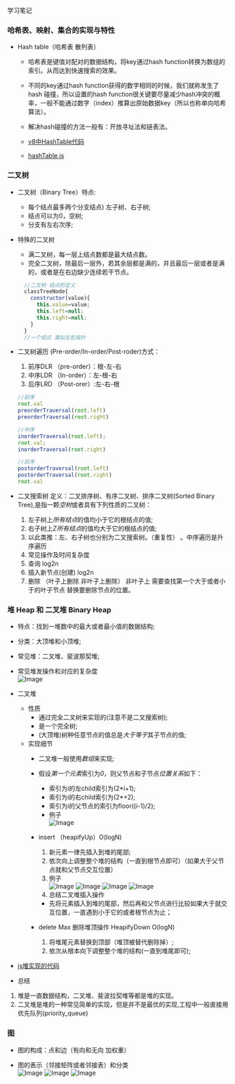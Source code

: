 学习笔记
### 哈希表、映射、集合的实现与特性

* Hash table（哈希表 散列表）
  * 哈希表是键值对配对的数据结构，将key通过hash function转换为数组的索引。从而达到快速搜索的效果。
  * 不同的key通过hash function获得的数字相同的时候，我们就称发生了hash 碰撞，所以设置的hash function很关键要尽量减少hash冲突的概率，一般不能通过数字（index）推算出原始数据key（所以也称单向哈希算法）。

  * 解决hash碰撞的方法一般有：开放寻址法和链表法。
  * [v8中HashTable代码](https://github.com/v8/v8/commit/0e8e0030775518b69eb8522823ea3754e6bddc69#diff-2b73f7df77a2d3cc8eb1a03e93b2d5d8)
  * [hashTable.js](./hashTable.js)


### 二叉树

* 二叉树（Binary Tree）特点:
  * 每个结点最多两个分支结点) 左子树、右子树;
  * 结点可以为0，空树;
  * 分支有左右次序;
* 特殊的二叉树
  * 满二叉树，每一层上结点数都是最大结点数。
  * 完全二叉树，除最后一层外，若其余层都是满的，并且最后一层或者是满的，或者是在右边缺少连续若干节点。

  ```js
    //二叉树 结点的定义
    classTreeNode{
      constructor(value){
        this.value=value;
        this.left=null;
        this.right=null;
      }  
    }
    //一个结点 类似左右指针
  ```

* 二叉树遍历 (Pre-order/In-order/Post-roder)方式：

  1. 前序DLR （pre-order）：根-左-右
  2. 中序LDR （In-order）：左-根-右
  3. 后序LRD （Post-orer）:左-右-根

  ```js
  //前序
  root.val
  preorderTraversal(root.left)
  preorderTraversal(root.right)

  //中序
  inorderTraversal(root.left);
  root.val;
  inorderTraversal(root.right)

  //后序
  postorderTraversal(root.left) 
  postorderTraversal(root.right) 
  root.val  
  
  ```



* 二叉搜索树
  定义：二叉排序树、有序二叉树、排序二叉树(Sorted Binary Tree),是指一颗*空树*或者具有下列性质的二叉树：
  1. 左子树上*所有结点*的值均小于它的根结点的值;
  2. 右子树上*Z所有结点*的值均大于它的根结点的值;
  3. 以此类推：左、右子树也分别为二叉搜索树。（重复性） 。中序遍历是升序遍历
  4. 常见操作及时间复杂度
    1. 查询 log2n
    2. 插入新节点(创建) log2n
    3. 删除 （叶子上删除 非叶子上删除） 非叶子上 需要查找第一个大于或者小于的叶子节点 替换要删除节点的位置。
  

### 堆 Heap 和 二叉堆 Binary Heap

* 特点：找到一堆数中的最大或者最小值的数据结构;
* 分类：大顶堆和小顶堆;
* 常见堆：二叉堆、斐波那契堆;
* 常见堆发操作和对应的复杂度<br/>
  ![Image](./img/heap/1.png)

* 二叉堆
  * 性质
    * 通过完全二叉树来实现的(注意不是二叉搜索树);
    * 是一个完全树;
    * (大顶堆)树种任意节点的值总是*大于等于*其子节点的值;
  * 实现细节
    * 二叉堆一般使用*数组*来实现;
    * 假设*第一个元素*索引为*0*，则父节点和子节点*位置关系*如下：
      * 索引为i的左child索引为(2*i+1);
      * 索引为i的右child索引为(2*+2);
      * 索引为i的父节点的索引为floor((i-1)/2);
      * 例子<br/>
        ![Image](./img/heap/2.png)

    * insert （heapifyUp）O(logN)
      1. 新元素一律先插入到堆的尾部;
      2. 依次向上调整整个堆的结构（一直到根节点即可）（如果大于父节点就和父节点交互位置）
      3. 例子<br/>
        ![Image](./img/heap/3.jpg)
        ![Image](./img/heap/4.png)
        ![Image](./img/heap/5.png)
        ![Image](./img/heap/6.jpg)
       4. 总结二叉堆插入操作
         * 先将元素插入到堆的尾部，然后再和父节点进行比较如果大于就交互位置，一直遇到小于它的或者根节点为止；
    * delete Max 删除堆顶操作 HeapifyDown O(logN)
      1. 将堆尾元素替换到顶部（堆顶被替代删除掉）;
      2. 依次从根本向下调整整个堆的结构(一直到堆尾即可);

* [js堆实现的代码](./heap.js)

* 总结
 1. 堆是一直数据结构，二叉堆、斐波拉契堆等都是堆的实现。
 2. 二叉堆是堆的一种常见简单的实现，但是并不是最优的实现,工程中一般直接用优先队列(priority_queue)
 
  
### 图  

* 图的构成：点和边（有向和无向 加权重）

* 图的表示（邻接矩阵或者邻接表）和分类<br/>
  ![Image](./img/graph/1.jpg)
  ![Image](./img/graph/2.jpg)
  ![Image](./img/graph/3.jpg)